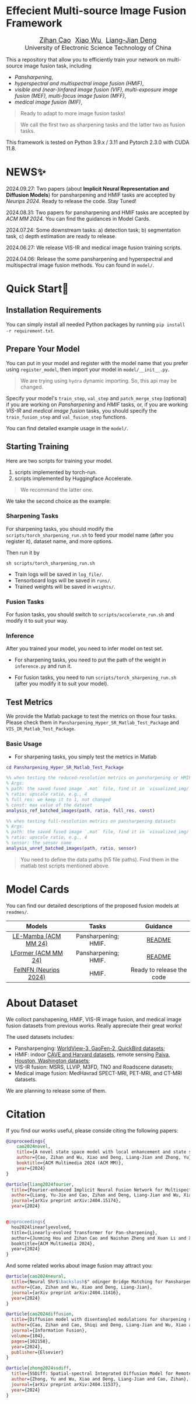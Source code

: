 <!-- <div align="center">
<p style="font-size: 20pt;">
Effecient Multi-source Image Fusion Framework
</p> -->

# Effecient Multi-source Image Fusion Framework
<div align="center">
<p style="text-align: center">
     <a href="https://scholar.google.com/citations?user=pv61p_EAAAAJ&hl=en", style="font-size: 18px;">Zihan Cao</a>
     &nbsp
     <a href="https://xiaoxiao-woo.github.io/", style="font-size: 18px;"> Xiao Wu </a>
     &nbsp
     <a href="https://liangjiandeng.github.io/", style="font-size: 18px;"> Liang-Jian Deng </a>
     <br>
     <a style="font-size: 16px;"> University of Electronic Science Technology of China </a>
</p>
</div>


This a repository that allow you to efficiently train your network on multi-source image fusion task, including 

- *Pansharpening*,
- *hyperspectral and multispectral image fusion (HMIF)*,
- *visible and (near-)infared image fusion (VIF), multi-exposure image fusion (MEF), multi-focus image fusion (MFF)*,
- *medical image fusion (MIF)*,
> Ready to adapt to more image fusion tasks!

> We call the first two as sharpening tasks and the latter two as fusion tasks.

This framework is tested on Python 3.9.x / 3.11 and Pytorch 2.3.0 with CUDA 11.8.


# NEWS✨
2024.09.27: Two papers (about **Implicit Neural Representation and Diffusion Models**) for pansharpening and HMIF tasks are accepted by _Neurips 2024_. Ready to release the code. Stay Tuned!

2024.08.31: Two papers for pansharpening and HMIF tasks are accepted by _ACM MM 2024_. You can find the guidances in Model Cards.

2024.07.24: Some downstream tasks: a) detection task; b) segmentation task, c) depth estimation are ready to release.

2024.06.27: We release VIS-IR and medical image fusion training scripts. 

2024.04.06: Release the some pansharpening and hyperspectral and multispectral image fusion methods. You can found in `model/`.


# Quick Start🎈

## Installation Requirements

You can simply install all needed Python packages by running `pip install -r requirement.txt`.

## Prepare Your Model

You can put in your model and register with the model name that you prefer using `register_model`, then import your model in `model/__init__.py`. 

> We are trying using `hydra` dynamic importing. So, this api may be changed.

Specify your model's `train_step`, `val_step` and `patch_merge_step` (optional) if you are working on *Pansharpening* and *HMIF* tasks, or, if you are working *VIS-IR* and *medical image fusion* tasks, you should specify the `train_fusion_step` and `val_fusion_step` functions.

 You can find detailed example usage in the `model/`.


## Starting Training

Here are two scripts for training your model. 

1. scripts implemented by torch-run.
2. scripts implemented by Huggingface Accelerate. 

> We recommand the latter one.

We take the second choice as the example:

### Sharpening Tasks

For sharpening tasks, you should modify the `scripts/torch_sharpening_run.sh` to feed your model name (after you register it), dataset name, and more options.

Then run it by

```shell
sh scripts/torch_sharpening_run.sh
```

- Train logs will be saved in `log_file/`.
- Tensorboard logs will be saved in `runs/`.
- Trained weights will be saved in `weights/`.

### Fusion Tasks

For fusion tasks, you should switch to `scripts/accelerate_run.sh` and modify it to suit your way.


### Inference

After you trained your model, you need to infer model on test set.

- For sharpening tasks, you need to put the path of the weight in `inference.py` and run it.

- For fusion tasks, you need to run `scripts/torch_sharpening_run.sh` (after you modify it to suit your model).


## Test Metrics

We provide the Matlab package to test the metrics on those four tasks. Please check them in `Pansharpening_Hyper_SR_Matlab_Test_Package` and `VIS_IR_Matlab_Test_Package`.

### Basic Usage

- For sharpening tasks, you simply test the metrics in Matlab

``` matlab
cd Pansharpening_Hyper_SR_Matlab_Test_Package

%% when testing the reduced-resolution metrics on pansharpening or HMIF tasks
% Args:
% path: the saved fused image `.mat` file, find it in `visualized_img/`
% ratio: upscale ratio, e.g., 4
% full_res: we keep it to 1, not changed
% const: max value of the dataset
analysis_ref_batched_images(path, ratio, full_res, const)

%% when testing full-resolution metrics on pansharpening datasets
% Args:
% path: the saved fused image `.mat` file, find it in `visualized_img/`
% ratio: upscale ratio, e.g., 4
% sensor: the sensor name
analysis_unref_batched_images(path, ratio, sensor)
```
> You need to define the data paths (h5 file paths). Find them in the matlab test scripts mentioned above.

<!-- 
- For fusion tasks, you can run `runDir` in `VIS_IR_Matlab_Test_Package/` in Matlab.

``` matlab
cd VIS_IR_Matlab_Test_Package;

% Args:
% vi_dir: visible images dir
% ir_dir: infrared images dir
% fusion_dir: fused images from your model
% method_name: the name of the method
% test_mode_easy (0 or 1): some metrics may use much time to test;
%                          1 for east, 0 for overall metrics to test.
% test_ext: vi and ir image extension, default to be png.
% fused_ext: fused image extension, default to be png.
runDir(vi_dir, ir_dir, fusion_dir, method_name, test_mode_easy, varargin)

% and also a multiprocessing test matlab script is involved.
mp_run(fusion_dir, dataset_name, method_name, rgb_test, test_mode_easy, varargin)
```
If you find it is troublesome to open an matlab to test, we prepare a python script to help you test with matlab process in background.

```python
python py_run_matlab_VIS_IR_test.py -f <your/fused/path> -m <your_method_name> -d <dataset_name>
```

# Downstream tasks🧨
In VIS-IR fusion task, it's often two choices to test an fusion model with some downstreams tasks, for example: a. *detection*, *segmentation* and *depth estimation*.

In this repo, we introduce two SOTA downstream models to test the fusion models: for detection, we choose YOLOv5 and YOLOv10; for segmentation, we choose MaskFormer and Mask2Former. -->

# Model Cards

You can find our detailed descriptions of the proposed fusion models at `readmes/`. 

| Models   | Tasks                | Guidance   |
| :------: | :------------------: | :--------: |
| [LE-Mamba (ACM MM 24)](https://arxiv.org/abs/2404.09293) | Pansharpening; HMIF. | [README](readmes/le-mamba.md) |
| [LFormer (ACM MM 24)](https://arxiv.org/pdf/2404.12804) | Pansharpening; HMIF. | [README](readmes/lformer.md) |
| [FeINFN (Neurips 2024)]() | HMIF.| Ready to release the code |


# About Dataset

We colloct panshapening, HMIF, VIS-IR image fusion, and medical image fusion datasets from previous works. Really appreciate their great works!

The used datasets includes:
- Pansharpenging: [WorldView-3, GaoFen-2, QuickBird datasets](https://liangjiandeng.github.io/PanCollection.html);
- HMIF: indoor [CAVE and Harvard datasets](https://github.com/shangqideng/PSRT?tab=readme-ov-file#data), remote sensing [Paiva, Houston, Washington datasets](https://github.com/liangjiandeng/HyperPanCollection);
- VIS-IR fusion: MSRS, LLVIP, M3FD, TNO and Roadscene datasets;
- Medical image fusion: MedHavrad SPECT-MRI, PET-MRI, and CT-MRI datasets.

We are planning to release some of them.

# Citation

If you find our works useful, please conside citing the following papers:
```bibtex
@inproceedings{
    cao2024novel,
    title={A novel state space model with local enhancement and state sharing for image fusion},
    author={Cao, Zihan and Wu, Xiao and Deng, Liang-Jian and Zhong, Yu},
    booktitle={ACM Multimedia 2024 (ACM MM)},
    year={2024}
}

@article{liang2024fourier,
  title={Fourier-enhanced Implicit Neural Fusion Network for Multispectral and Hyperspectral Image Fusion},
  author={Liang, Yu-Jie and Cao, Zihan and Deng, Liang-Jian and Wu, Xiao},
  journal={arXiv preprint arXiv:2404.15174},
  year={2024}


@inproceedings{
  hou2024linearlyevolved,
  title={Linearly-evolved Transformer for Pan-sharpening},
  author={Junming Hou and Zihan Cao and Naishan Zheng and Xuan Li and Xiaoyu Chen and Xinyang Liu and Xiaofeng Cong and Danfeng Hong and Man Zhou},
  booktitle={ACM Multimedia 2024},
  year={2024}
}
```

And some related works about image fusion may attract you:
```bibtex
@article{cao2024neural,
  title={Neural Shr$\backslash$" odinger Bridge Matching for Pansharpening},
  author={Cao, Zihan and Wu, Xiao and Deng, Liang-Jian},
  journal={arXiv preprint arXiv:2404.11416},
  year={2024}
}

@article{cao2024diffusion,
  title={Diffusion model with disentangled modulations for sharpening multispectral and hyperspectral images},
  author={Cao, Zihan and Cao, Shiqi and Deng, Liang-Jian and Wu, Xiao and Hou, Junming and Vivone, Gemine},
  journal={Information Fusion},
  volume={104},
  pages={102158},
  year={2024},
  publisher={Elsevier}
}

@article{zhong2024ssdiff,
  title={SSDiff: Spatial-spectral Integrated Diffusion Model for Remote Sensing Pansharpening},
  author={Zhong, Yu and Wu, Xiao and Deng, Liang-Jian and Cao, Zihan},
  journal={arXiv preprint arXiv:2404.11537},
  year={2024}
}
```
